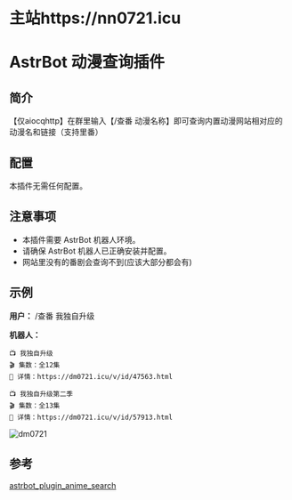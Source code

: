 # 主站https://nn0721.icu

# AstrBot 动漫查询插件

## 简介

【仅aiocqhttp】在群里输入【/查番 动漫名称】即可查询内置动漫网站相对应的动漫名和链接（支持里番）

## 配置

本插件无需任何配置。

## 注意事项

*   本插件需要 AstrBot 机器人环境。
*   请确保 AstrBot 机器人已正确安装并配置。
*   网站里没有的番剧会查询不到(应该大部分都会有)

## 示例

**用户：** /查番 我独自升级

**机器人：** 

	📺 我独自升级
	🎬 集数：全12集
	🔗 详情：https://dm0721.icu/v/id/47563.html

	📺 我独自升级第二季
	🎬 集数：全13集
	🔗 详情：https://dm0721.icu/v/id/57913.html
![dm0721](https://github.com/user-attachments/assets/7c0927d2-9fd1-471b-a333-e83e039d94cf)

## 参考

[astrbot_plugin_anime_search](https://github.com/xiamuceer-j/astrbot_plugin_anime_search)
